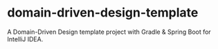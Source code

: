 # domain-driven-design-template
A Domain-Driven Design template project with Gradle &amp; Spring Boot for IntelliJ IDEA.
